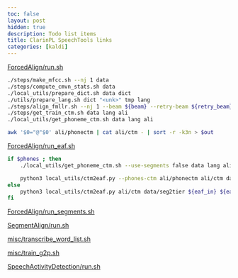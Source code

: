 ```yaml
---
toc: false
layout: post
hidden: true
description: Todo list items
title: ClarinPL SpeechTools links
categories: [kaldi]
---
```


[ForcedAlign/run.sh](https://github.com/speech-clarin-pl/SpeechToolsWorkers/blob/master/speech_tools/tools/ForcedAlign/run.sh)

```bash
./steps/make_mfcc.sh --nj 1 data
./steps/compute_cmvn_stats.sh data
./local_utils/prepare_dict.sh data dict
./utils/prepare_lang.sh dict "<unk>" tmp lang
./steps/align_fmllr.sh --nj 1 --beam ${beam} --retry-beam ${retry_beam} data lang tri3b_mmi ali
./steps/get_train_ctm.sh data lang ali
./local_utils/get_phoneme_ctm.sh data lang ali

awk '$0="@"$0' ali/phonectm | cat ali/ctm - | sort -r -k3n > $out
```

[ForcedAlign/run\_eaf.sh](https://github.com/speech-clarin-pl/SpeechToolsWorkers/blob/master/speech_tools/tools/ForcedAlign/run_eaf.sh)

```bash
if $phones ; then
    ./local_utils/get_phoneme_ctm.sh --use-segments false data lang ali

    python3 local_utils/ctm2eaf.py --phones-ctm ali/phonectm ali/ctm data/seg2tier ${eaf_in} ${eaf_out}
else
    python3 local_utils/ctm2eaf.py ali/ctm data/seg2tier ${eaf_in} ${eaf_out}
fi
```

[ForcedAlign/run\_segments.sh](https://github.com/speech-clarin-pl/SpeechToolsWorkers/blob/master/speech_tools/tools/ForcedAlign/run_segments.sh)


[SegmentAlign/run.sh](https://github.com/speech-clarin-pl/SpeechToolsWorkers/blob/master/speech_tools/tools/SegmentAlign/run.sh)


[misc/transcribe\_word\_list.sh](https://github.com/speech-clarin-pl/SpeechToolsWorkers/blob/master/speech_tools/tools/misc/transcribe_word_list.sh)


[misc/train\_g2p.sh](https://github.com/speech-clarin-pl/SpeechToolsWorkers/blob/master/speech_tools/tools/misc/train_g2p.sh)


[SpeechActivityDetection/run.sh](https://github.com/speech-clarin-pl/SpeechToolsWorkers/blob/master/speech_tools/tools/SpeechActivityDetection/run.sh)

